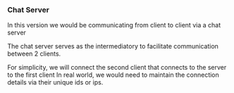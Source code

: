 ### Chat Server

In this version we would be communicating from client to client via a chat server

The chat server serves as the intermediatory to facilitate communication between 2 clients.

For simplicity, we will connect the second client that connects to the server to the first client
In real world, we would need to maintain the connection details via their unique ids or ips.

